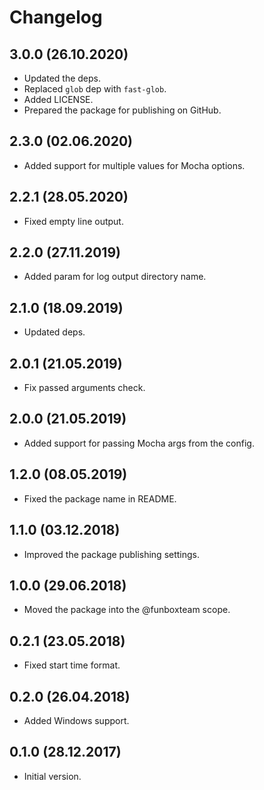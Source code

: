 # Changelog

## 3.0.0 (26.10.2020)

* Updated the deps.
* Replaced `glob` dep with `fast-glob`.
* Added LICENSE.
* Prepared the package for publishing on GitHub.

## 2.3.0 (02.06.2020)

* Added support for multiple values for Mocha options.

## 2.2.1 (28.05.2020)

* Fixed empty line output.

## 2.2.0 (27.11.2019)

* Added param for log output directory name.

## 2.1.0 (18.09.2019)

* Updated deps.

## 2.0.1 (21.05.2019)

* Fix passed arguments check.

## 2.0.0 (21.05.2019)

* Added support for passing Mocha args from the config.

## 1.2.0 (08.05.2019)

* Fixed the package name in README.

## 1.1.0 (03.12.2018)

* Improved the package publishing settings.

## 1.0.0 (29.06.2018)

* Moved the package into the @funboxteam scope. 

## 0.2.1 (23.05.2018)

* Fixed start time format.

## 0.2.0 (26.04.2018)

* Added Windows support.

## 0.1.0 (28.12.2017)

* Initial version.
